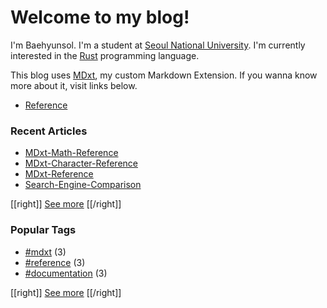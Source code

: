 # Welcome to my blog!

I'm Baehyunsol. I'm a student at [Seoul National University]. I'm currently interested in the [Rust] programming language.

This blog uses [MDxt], my custom Markdown Extension. If you wanna know more about it, visit links below.

- [Reference]

[Seoul National University]: https://www.snu.ac.kr/
[MDxt]: https://github.com/baehyunsol/MDxt
[Reference]: MDxt-Reference.html
[Rust]: https://www.rust-lang.org/

### Recent Articles


- [MDxt-Math-Reference](MDxt-Math-Reference.html)
- [MDxt-Character-Reference](MDxt-Character-Reference.html)
- [MDxt-Reference](MDxt-Reference.html)
- [Search-Engine-Comparison](Search-Engine-Comparison.html)

[[right]]
[See more](Recent-Articles.html)
[[/right]]

### Popular Tags


- [#mdxt](tag-mdxt.html) (3)
- [#reference](tag-reference.html) (3)
- [#documentation](tag-documentation.html) (3)

[[right]]
[See more](Tags.html)
[[/right]]